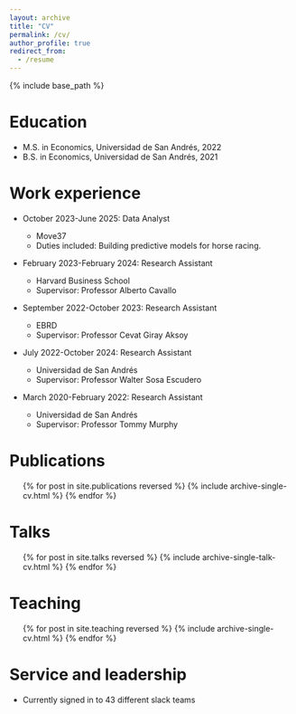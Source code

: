 ```yaml
---
layout: archive
title: "CV"
permalink: /cv/
author_profile: true
redirect_from:
  - /resume
---
```


{% include base_path %}

Education
======
* M.S. in Economics, Universidad de San Andrés, 2022
* B.S. in Economics, Universidad de San Andrés, 2021

Work experience
======
* October 2023-June 2025: Data Analyst
  * Move37
  * Duties included: Building predictive models for horse racing.

* February 2023-February 2024: Research Assistant
  * Harvard Business School
  * Supervisor: Professor Alberto Cavallo
    
* September 2022-October 2023: Research Assistant
  * EBRD
  * Supervisor: Professor Cevat Giray Aksoy
    
* July 2022-October 2024: Research Assistant
  * Universidad de San Andrés
  * Supervisor: Professor Walter Sosa Escudero
    
* March 2020-February 2022: Research Assistant
  * Universidad de San Andrés
  * Supervisor: Professor Tommy Murphy

Publications
======
  <ul>{% for post in site.publications reversed %}
    {% include archive-single-cv.html %}
  {% endfor %}</ul>
  
Talks
======
  <ul>{% for post in site.talks reversed %}
    {% include archive-single-talk-cv.html  %}
  {% endfor %}</ul>
  
Teaching
======
  <ul>{% for post in site.teaching reversed %}
    {% include archive-single-cv.html %}
  {% endfor %}</ul>
  
Service and leadership
======
* Currently signed in to 43 different slack teams
